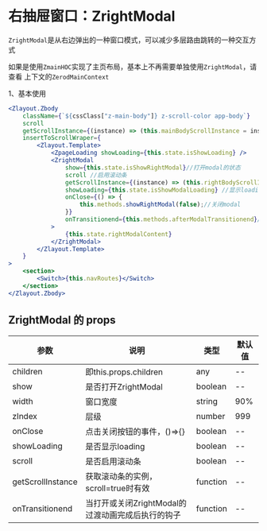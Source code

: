 # 右抽屉窗口：ZrightModal

`ZrightModal`是从右边弹出的一种窗口模式，可以减少多层路由跳转的一种交互方式

如果是使用`ZmainHOC`实现了主页布局，基本上不再需要单独使用`ZrightModal`，请查看 上下文的`ZerodMainContext`

1、基本使用

<div class="z-demo-box" data-render="demo1" data-title="以下是截取了`ZmainHOC `中使用`Zlayout.Zbody + ZrightModal`的部分代码展示"></div>

```jsx
<Zlayout.Zbody
	className={`${cssClass["z-main-body"]} z-scroll-color app-body`}
	scroll
	getScrollInstance={(instance) => (this.mainBodyScrollInstance = instance)}
	insertToScrollWraper={
		<Zlayout.Template>
			<ZpageLoading showLoading={this.state.isShowLoading} />
			<ZrightModal
				show={this.state.isShowRightModal}//打开modal的状态
				scroll //启用滚动条
				getScrollInstance={(instance) => (this.rightBodyScrollInstance = instance)}//获取滚动条实例
				showLoading={this.state.isShowModalLoading} //显示loading的状态
				onClose={() => {
					this.methods.showRightModal(false);//关闭modal
				}}
				onTransitionend={this.methods.afterModalTransitionend}//modal过渡动画执行完之后
			>
				{this.state.rightModalContent}
			</ZrightModal>
		</Zlayout.Template>
	}
>
	<section>
		<Switch>{this.navRoutes}</Switch>
	</section>
</Zlayout.Zbody>
```

## ZrightModal 的 props

<table>
	<thead>
		<tr>
			<th>参数</th>
			<th>说明</th>
			<th>类型</th>
			<th>默认值</th>
		</tr>
	</thead>
	<tbody>
    	<tr>
			<td>children</td>
			<td>即this.props.children</td>
			<td>any</td>
			<td>--</td>
		</tr>
		<tr>
			<td>show</td>
			<td>是否打开ZrightModal</td>
			<td>boolean</td>
			<td>--</td>
		</tr>
		<tr>
			<td>width</td>
			<td>窗口宽度</td>
			<td>string</td>
			<td>90%</td>
		</tr>
		<tr>
			<td>zIndex</td>
			<td>层级</td>
			<td>number</td>
			<td>999</td>
		</tr>
		<tr>
			<td>onClose</td>
			<td>点击关闭按钮的事件，()=>{}</td>
			<td>boolean</td>
			<td>--</td>
		</tr>
		<tr>
			<td>showLoading</td>
			<td>是否显示loading</td>
			<td>boolean</td>
			<td>--</td>
		</tr>
		<tr>
			<td>scroll</td>
			<td>是否启用滚动条</td>
			<td>boolean</td>
			<td>--</td>
		</tr>
		<tr>
			<td>getScrollInstance</td>
			<td>获取滚动条的实例，scroll=true时有效</td>
			<td>function</td>
			<td>--</td>
		</tr>
        <tr>
			<td>onTransitionend</td>
			<td>当打开或关闭ZrightModal的过渡动画完成后执行的钩子</td>
			<td>function</td>
			<td>--</td>
		</tr>
	</tbody>
</table>
